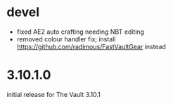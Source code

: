 # devel

* fixed AE2 auto crafting needing NBT editing
* removed colour handler fix; install <https://github.com/radimous/FastVaultGear> instead

# 3.10.1.0

initial release for The Vault 3.10.1